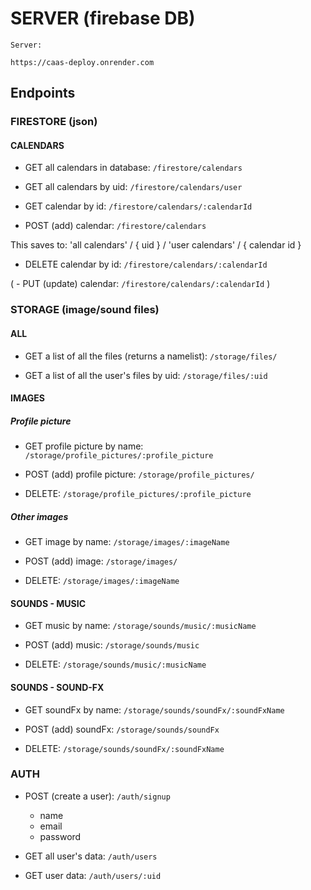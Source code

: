 # SERVER (firebase DB)

```shell
Server:

https://caas-deploy.onrender.com
```

## Endpoints

### FIRESTORE (json)

#### CALENDARS

- GET all calendars in database: `/firestore/calendars`

- GET all calendars by uid: `/firestore/calendars/user`

- GET calendar by id: `/firestore/calendars/:calendarId`

- POST (add) calendar: `/firestore/calendars`

This saves to: 'all calendars' / { uid } / 'user calendars' / { calendar id }

- DELETE calendar by id: `/firestore/calendars/:calendarId`

( - PUT (update) calendar: `/firestore/calendars/:calendarId` )

### STORAGE (image/sound files)

#### ALL

- GET a list of all the files (returns a namelist): `/storage/files/`

- GET a list of all the user's files by uid: `/storage/files/:uid`

#### IMAGES

##### Profile picture

- GET profile picture by name: `/storage/profile_pictures/:profile_picture`

- POST (add) profile picture: `/storage/profile_pictures/`

- DELETE: `/storage/profile_pictures/:profile_picture`

##### Other images

- GET image by name: `/storage/images/:imageName`

- POST (add) image: `/storage/images/`

- DELETE: `/storage/images/:imageName`

#### SOUNDS - MUSIC

- GET music by name: `/storage/sounds/music/:musicName`

- POST (add) music: `/storage/sounds/music`

- DELETE: `/storage/sounds/music/:musicName`

#### SOUNDS - SOUND-FX

- GET soundFx by name: `/storage/sounds/soundFx/:soundFxName`

- POST (add) soundFx: `/storage/sounds/soundFx`

- DELETE: `/storage/sounds/soundFx/:soundFxName`

### AUTH

- POST (create a user): `/auth/signup`

  - name
  - email
  - password

- GET all user's data: `/auth/users`

- GET user data: `/auth/users/:uid`
